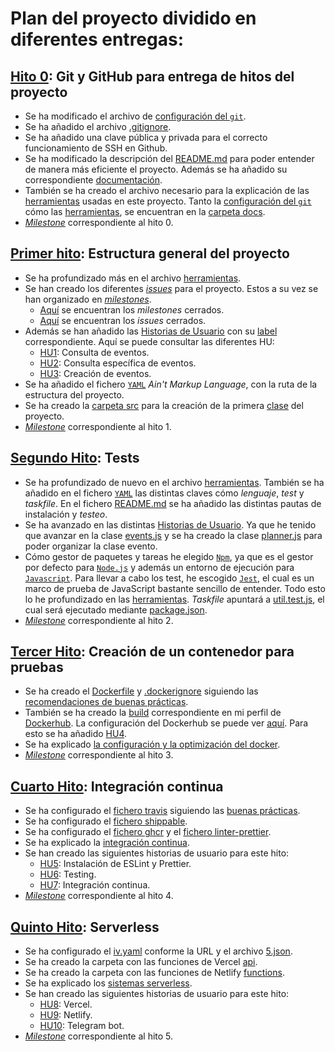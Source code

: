 # Plan del proyecto dividido en diferentes entregas:

## [Hito 0](https://jj.github.io/IV/documentos/proyecto/0.Repositorio): Git y GitHub para entrega de hitos del proyecto

-   Se ha modificado el archivo de [configuración del `git`](/docs/git.md).
-   Se ha añadido el archivo [.gitignore](../.gitignore).
-   Se ha añadido una clave pública y privada para el correcto funcionamiento de SSH en Github.
-   Se ha modificado la descripción del [README.md](../README.md) para poder entender de manera más eficiente el proyecto. Además se ha añadido su correspondiente [documentación](https://nikitastetskiy.github.io/micro-calendario/).
-   También se ha creado el archivo necesario para la explicación de las [herramientas](/docs/herramientas.md) usadas en este proyecto. Tanto la [configuración del `git`](/docs/git.md) cómo las [herramientas](/docs/herramientas.md), se encuentran en la [carpeta docs](/docs).
-   [_Milestone_](https://github.com/nikitastetskiy/micro-calendario/milestone/1) correspondiente al hito 0.

## [Primer hito](https://jj.github.io/IV/documentos/proyecto/1.Infraestructura): Estructura general del proyecto

-   Se ha profundizado más en el archivo [herramientas](/docs/herramientas.md).
-   Se han creado los diferentes [_issues_](https://github.com/nikitastetskiy/micro-calendario/issues) para el proyecto. Estos a su vez se han organizado en [_milestones_](https://github.com/nikitastetskiy/micro-calendario/milestones).
    -   [Aquí](https://github.com/nikitastetskiy/micro-calendario/milestones?state=closed) se encuentran los _milestones_ cerrados.
    -   [Aquí](https://github.com/nikitastetskiy/micro-calendario/issues?q=is%3Aissue+is%3Aclosed) se encuentran los _issues_ cerrados.
-   Además se han añadido las [Historias de Usuario](https://github.com/nikitastetskiy/micro-calendario/milestone/4) con su [label](https://github.com/nikitastetskiy/micro-calendario/issues?q=is%3Aopen+is%3Aissue+label%3Auser-stories) correspondiente. Aquí se puede consultar las diferentes HU:
    -   [HU1](https://github.com/nikitastetskiy/micro-calendario/issues/4): Consulta de eventos.
    -   [HU2](https://github.com/nikitastetskiy/micro-calendario/issues/5): Consulta específica de eventos.
    -   [HU3](https://github.com/nikitastetskiy/micro-calendario/issues/6): Creación de eventos.
-   Se ha añadido el fichero [`YAML`](../iv.yaml) _Ain't Markup Language_, con la ruta de la estructura del proyecto.
-   Se ha creado la [carpeta src](/src) para la creación de la primera [clase](/src/eventscalendar) del proyecto.
-   [_Milestone_](https://github.com/nikitastetskiy/micro-calendario/milestone/2) correspondiente al hito 1.

## [Segundo Hito](https://jj.github.io/IV/documentos/proyecto/2.Tests): Tests

-   Se ha profundizado de nuevo en el archivo [herramientas](/docs/herramientas.md). También se ha añadido en el fichero [`YAML`](../iv.yaml) las distintas claves cómo _lenguaje_, _test_ y _taskfile_. En el fichero [README.md](../README.md) se ha añadido las distintas pautas de instalación y _testeo_.
-   Se ha avanzado en las distintas [Historias de Usuario](https://github.com/nikitastetskiy/micro-calendario/milestone/4). Ya que he tenido que avanzar en la clase [events.js](/src/eventscalendar/events.js) y se ha creado la clase [planner.js](/src/eventscalendar/planner.js) para poder organizar la clase evento.
-   Cómo gestor de paquetes y tareas he elegido [`Npm`](https://www.npmjs.com), ya que es el gestor por defecto para [`Node.js`](https://nodejs.org/es/) y además un entorno de ejecución para [`Javascript`](https://es.wikipedia.org/wiki/JavaScript). Para llevar a cabo los test, he escogido [`Jest`](https://jestjs.io/es-ES/), el cual es un marco de prueba de JavaScript bastante sencillo de entender. Todo esto lo he profundizado en las [herramientas](/docs/herramientas.md). _Taskfile_ apuntará a [util.test.js](../test/util.test.js), el cual será ejecutado mediante [package.json](../package.json).
-   [_Milestone_](https://github.com/nikitastetskiy/micro-calendario/milestone/3) correspondiente al hito 2.

## [Tercer Hito](http://jj.github.io/IV/documentos/proyecto/3.Docker): Creación de un contenedor para pruebas

-   Se ha creado el [Dockerfile](../Dockerfile) y [.dockerignore](../.dockerignore) siguiendo las [recomendaciones de buenas prácticas](https://docs.docker.com/engine/reference/builder/).
-   También se ha creado la [build](https://hub.docker.com/r/nikitastetskiy/micro-calendario/builds) correspondiente en mi perfil de [Dockerhub](https://hub.docker.com/u/nikitastetskiy). La configuración del Dockerhub se puede ver [aquí](../docs/herramientas.md). Para esto se ha añadido [HU4](https://github.com/nikitastetskiy/micro-calendario/issues/14).
-   Se ha explicado [la configuración y la optimización del docker](/docs/herramientas.md).
-   [_Milestone_](https://github.com/nikitastetskiy/micro-calendario/milestone/6) correspondiente al hito 3.

## [Cuarto Hito](http://jj.github.io/IV/documentos/proyecto/4.CI): Integración continua

-   Se ha configurado el [fichero travis](../.travis.yml) siguiendo las [buenas prácticas](https://docs.travis-ci.com/user/languages/minimal-and-generic/#minimal).
-   Se ha configurado el [fichero shippable](../shippable.yml).
-   Se ha configurado el [fichero ghcr](../.github/workflows/ghcr.yml) y el [fichero linter-prettier](../.github/workflows/lint-prettier.yml).
-   Se ha explicado la [integración continua](/docs/herramientas.md).
-   Se han creado las siguientes historias de usuario para este hito:
    -   <a href="https://github.com/nikitastetskiy/micro-calendario/issues/16">HU5</a>: Instalación de ESLint y Prettier.
    -   <a href="https://github.com/nikitastetskiy/micro-calendario/issues/17">HU6</a>: Testing.
    -   <a href="https://github.com/nikitastetskiy/micro-calendario/issues/18">HU7</a>: Integración continua.
-   [_Milestone_](https://github.com/nikitastetskiy/micro-calendario/milestone/7) correspondiente al hito 4.

## [Quinto Hito](http://jj.github.io/IV/documentos/proyecto/5.Serverless): Serverless

-   Se ha configurado el [iv.yaml](../iv.yaml) conforme la URL y el archivo [5.json](../5.json).
-   Se ha creado la carpeta con las funciones de Vercel [api](../api).
-   Se ha creado la carpeta con las funciones de Netlify [functions](../functions).
-   Se ha explicado los [sistemas serverless](/docs/herramientas.md).
-   Se han creado las siguientes historias de usuario para este hito:
    -   <a href="https://github.com/nikitastetskiy/micro-calendario/issues/19">HU8</a>: Vercel.
    -   <a href="https://github.com/nikitastetskiy/micro-calendario/issues/20">HU9</a>: Netlify.
    -   <a href="https://github.com/nikitastetskiy/micro-calendario/issues/21">HU10</a>: Telegram bot.
-   [_Milestone_](https://github.com/nikitastetskiy/micro-calendario/milestone/8) correspondiente al hito 5.